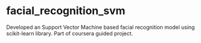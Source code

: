 # facial_recognition_svm
Developed an Support Vector Machine based facial recognition model using scikit-learn library.
Part of coursera guided project.